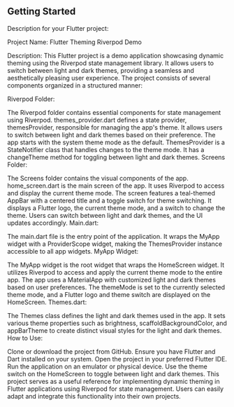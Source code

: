 ## Getting Started

Description for your Flutter project:

Project Name: Flutter Theming Riverpod Demo

Description:
This Flutter project is a demo application showcasing dynamic theming using the Riverpod state management library. It allows users to switch between light and dark themes, providing a seamless and aesthetically pleasing user experience. The project consists of several components organized in a structured manner:

Riverpod Folder:

The Riverpod folder contains essential components for state management using Riverpod.
themes_provider.dart defines a state provider, themesProvider, responsible for managing the app's theme. It allows users to switch between light and dark themes based on their preference. The app starts with the system theme mode as the default.
ThemesProvider is a StateNotifier class that handles changes to the theme mode. It has a changeTheme method for toggling between light and dark themes.
Screens Folder:

The Screens folder contains the visual components of the app.
home_screen.dart is the main screen of the app. It uses Riverpod to access and display the current theme mode.
The screen features a teal-themed AppBar with a centered title and a toggle switch for theme switching. It displays a Flutter logo, the current theme mode, and a switch to change the theme. Users can switch between light and dark themes, and the UI updates accordingly.
Main.dart:

The main.dart file is the entry point of the application.
It wraps the MyApp widget with a ProviderScope widget, making the ThemesProvider instance accessible to all app widgets.
MyApp Widget:

The MyApp widget is the root widget that wraps the HomeScreen widget.
It utilizes Riverpod to access and apply the current theme mode to the entire app.
The app uses a MaterialApp with customized light and dark themes based on user preferences. The themeMode is set to the currently selected theme mode, and a Flutter logo and theme switch are displayed on the HomeScreen.
Themes.dart:

The Themes class defines the light and dark themes used in the app.
It sets various theme properties such as brightness, scaffoldBackgroundColor, and appBarTheme to create distinct visual styles for the light and dark themes.
How to Use:

Clone or download the project from GitHub.
Ensure you have Flutter and Dart installed on your system.
Open the project in your preferred Flutter IDE.
Run the application on an emulator or physical device.
Use the theme switch on the HomeScreen to toggle between light and dark themes.
This project serves as a useful reference for implementing dynamic theming in Flutter applications using Riverpod for state management. Users can easily adapt and integrate this functionality into their own projects.
